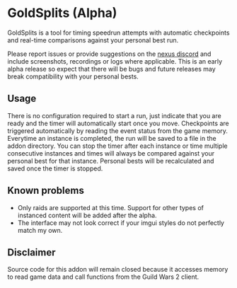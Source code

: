 # GoldSplits (Alpha)

GoldSplits is a tool for timing speedrun attempts with automatic checkpoints and real-time comparisons against your personal best run.

Please report issues or provide suggestions on the [nexus discord](https://discord.gg/raidcore) and include screenshots, recordings or logs where applicable. This is an early alpha release so expect that there will be bugs and future releases may break compatibility with your personal bests.


## Usage
There is no configuration required to start a run, just indicate that you are ready and the timer will automatically start once you move. Checkpoints are triggered automatically by reading the event status from the game memory. Everytime an instance is completed, the run will be saved to a file in the addon directory. You can stop the timer after each instance or time multiple consecutive instances and times will always be compared against your personal best for that instance. Personal bests will be recalculated and saved once the timer is stopped.


## Known problems
- Only raids are supported at this time. Support for other types of instanced content will be added after the alpha.
- The interface may not look correct if your imgui styles do not perfectly match my own.


## Disclaimer
Source code for this addon will remain closed because it accesses memory to read game data and call functions from the Guild Wars 2 client.
